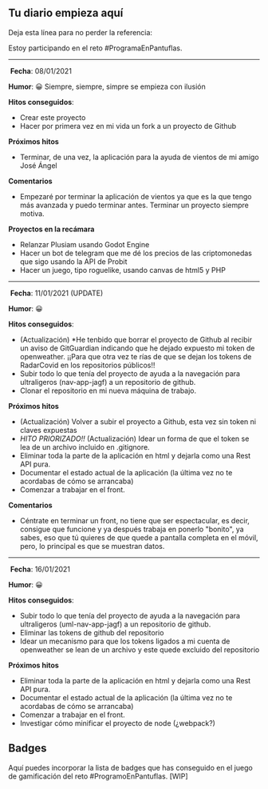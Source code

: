## **Tu diario empieza aquí**

Deja esta línea para no perder la referencia:

Estoy participando en el reto #ProgramaEnPantuflas.

---
​
**Fecha**: 08/01/2021

**Humor**: 😀 Siempre, siempre, simpre se empieza con ilusión

**Hitos conseguidos**:
- Crear este proyecto
- Hacer por primera vez en mi vida un fork a un proyecto de Github

**Próximos hitos**
- Terminar, de una vez, la aplicación para la ayuda de vientos de mi amigo José Ángel

**Comentarios**
- Empezaré por terminar la aplicación de vientos ya que es la que tengo más avanzada y puedo terminar antes. Terminar un proyecto siempre motiva.

**Proyectos en la recámara**
- Relanzar Plusiam usando Godot Engine
- Hacer un bot de telegram que me dé los precios de las criptomonedas que sigo usando la API de Probit
- Hacer un juego, tipo roguelike, usando canvas de html5 y PHP

---
​
**Fecha**: 11/01/2021 (UPDATE)

**Humor**: 😀

**Hitos conseguidos**:
- (Actualización) *He tenbido que borrar el proyecto de Github al recibir un aviso de GitGuardian indicando que he dejado expuesto mi token de openweather. ¡¡Para que otra vez te rías de que se dejan los tokens de RadarCovid en los repositorios públicos!!
- Subir todo lo que tenía del proyecto de ayuda a la navegación para ultraligeros (nav-app-jagf) a un repositorio de github.
- Clonar el repositorio en mi nueva máquina de trabajo.

**Próximos hitos**
- (Actualización) Volver a subir el proyecto a Github, esta vez sin token ni claves expuestas
- *HITO PRIORIZADO!!* (Actualización) Idear un forma de que el token se lea de un archivo incluido en .gitignore.
- Eliminar toda la parte de la aplicación en html y dejarla como una Rest API pura.
- Documentar el estado actual de la aplicación (la última vez no te acordabas de cómo se arrancaba)
- Comenzar a trabajar en el front.

**Comentarios**
- Céntrate en terminar un front, no tiene que ser espectacular, es decir, consigue que funcione y ya después trabaja en ponerlo "bonito", ya sabes, eso que tú quieres de que quede a pantalla completa en el móvil, pero, lo principal es que se muestran datos.

---
​
**Fecha**: 16/01/2021

**Humor**: 😀

**Hitos conseguidos**:
- Subir todo lo que tenía del proyecto de ayuda a la navegación para ultraligeros (uml-nav-app-jagf) a un repositorio de github.
- Eliminar las tokens de github del repositorio
- Idear un mecanismo para que los tokens ligados a mi cuenta de openweather se lean de un archivo y este quede excluido del repositorio

**Próximos hitos**
- Eliminar toda la parte de la aplicación en html y dejarla como una Rest API pura.
- Documentar el estado actual de la aplicación (la última vez no te acordabas de cómo se arrancaba)
- Comenzar a trabajar en el front.
- Investigar cómo minificar el proyecto de node (¿webpack?)

## **Badges**

Aquí puedes incorporar la lista de badges que has conseguido en el juego de gamificación del reto #ProgramoEnPantuflas.
\[WIP\]
